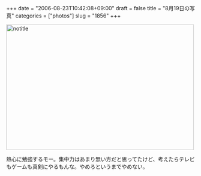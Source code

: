 +++
date = "2006-08-23T10:42:08+09:00"
draft = false
title = "8月19日の写真"
categories = ["photos"]
slug = "1856"
+++

<a href="http://www.flickr.com/photos/h-b-k-r/222480963/" title="Photo Sharing"><img src="http://static.flickr.com/69/222480963_beaba02564.jpg" width="500" height="334" alt="notitle" /></a>
<div class="pinfo">熱心に勉強するモー。集中力はあまり無い方だと思ってたけど、考えたらテレビもゲームも真剣にやるもんな。やめろというまでやめない。</div>
